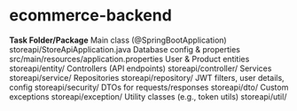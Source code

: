 # ecommerce-backend


**Task	Folder/Package**
Main class (@SpringBootApplication)	storeapi/StoreApiApplication.java
Database config & properties	src/main/resources/application.properties
User & Product entities	storeapi/entity/
Controllers (API endpoints)	storeapi/controller/
Services	storeapi/service/
Repositories	storeapi/repository/
JWT filters, user details, config	storeapi/security/
DTOs for requests/responses	storeapi/dto/
Custom exceptions	storeapi/exception/
Utility classes (e.g., token utils)	storeapi/util/
